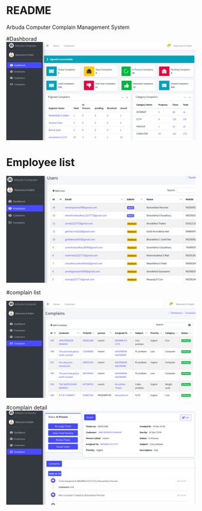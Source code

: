 # README

Arbuda Computer Complain Management System 

#Dashborad
![img.png](img.png)

# Employee list
![img_1.png](img_1.png)

#complain list

![img_2.png](img_2.png)

#complain detail
![img_3.png](img_3.png)